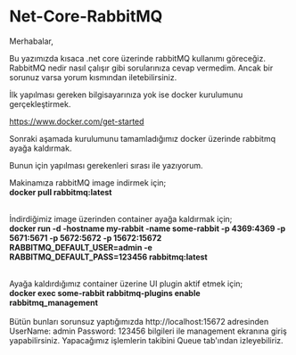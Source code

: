 # Net-Core-RabbitMQ
Merhabalar,

Bu yazımızda kısaca .net core üzerinde rabbitMQ kullanımı göreceğiz. RabbitMQ nedir nasıl çalışır gibi sorularınıza cevap vermedim. Ancak bir sorunuz varsa yorum kısmından iletebilirsiniz. 

İlk yapılması gereken bilgisayarınıza yok ise docker kurulumunu gerçekleştirmek. 

https://www.docker.com/get-started

Sonraki aşamada kurulumunu tamamladığımız docker üzerinde rabbitmq ayağa kaldırmak. 

Bunun için yapılması gerekenleri sırası ile yazıyorum.

Makinamıza rabbitMQ image indirmek için; <br/>
<b>docker pull rabbitmq:latest</b> <br/> <br/>

İndirdiğimiz image üzerinden container ayağa kaldırmak için; <br/>
<b>docker run -d -hostname my-rabbit -name some-rabbit -p 4369:4369 -p 5671:5671 -p 5672:5672 -p 15672:15672 RABBITMQ_DEFAULT_USER=admin -e RABBITMQ_DEFAULT_PASS=123456 rabbitmq:latest</b> <br/> <br/>

Ayağa kaldırdığımız container üzerine UI plugin aktif etmek için; <br/>
<b>docker exec some-rabbit rabbitmq-plugins enable rabbitmq_management</b> <br/> <br/>
Bütün bunları sorunsuz yaptığımızda http://localhost:15672 adresinden UserName: admin Password: 123456 bilgileri ile management ekranına giriş yapabilirsiniz. Yapacağımız işlemlerin takibini Queue tab'ından izleyebiliriz.
